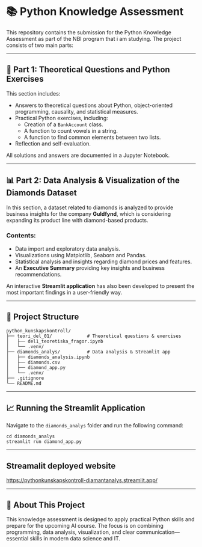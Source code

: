 # 📚 Python Knowledge Assessment 

This repository contains the submission for the Python Knowledge Assessment as part of the NBI program that i am studying. The project consists of two main parts:

---

## 🚀 Part 1: Theoretical Questions and Python Exercises

This section includes:

- Answers to theoretical questions about Python, object-oriented programming, causality, and statistical measures.
- Practical Python exercises, including:
  - Creation of a `BankAccount` class.
  - A function to count vowels in a string.
  - A function to find common elements between two lists.
- Reflection and self-evaluation.

All solutions and answers are documented in a Jupyter Notebook.

---

## 📊 Part 2: Data Analysis & Visualization of the Diamonds Dataset

In this section, a dataset related to diamonds is analyzed to provide business insights for the company **Guldfynd**, which is considering expanding its product line with diamond-based products.

### Contents:

- Data import and exploratory data analysis.
- Visualizations using Matplotlib, Seaborn and Pandas.
- Statistical analysis and insights regarding diamond prices and features.
- An **Executive Summary** providing key insights and business recommendations.

An interactive **Streamlit application** has also been developed to present the most important findings in a user-friendly way.

---

## 📂 Project Structure

```
python_kunskapskontroll/
├── teori_del_01/             # Theoretical questions & exercises
│   ├── del1_teoretiska_fragor.ipynb
│   └── .venv/
├── diamonds_analys/          # Data analysis & Streamlit app
│   ├── diamonds_analysis.ipynb
│   ├── diamonds.csv
│   ├── diamond_app.py
│   └── .venv/
├── .gitignore
└── README.md
```

---

## 📈 Running the Streamlit Application

Navigate to the `diamonds_analys` folder and run the following command:

```
cd diamonds_analys
streamlit run diamond_app.py
```


---

## Streamalit deployed website

https://pythonkunskapskontroll-diamantanalys.streamlit.app/

---

## 🧠 About This Project

This knowledge assessment is designed to apply practical Python skills and prepare for the upcoming AI course. 
The focus is on combining programming, data analysis, visualization, and clear communication—essential skills in modern data science and IT.

